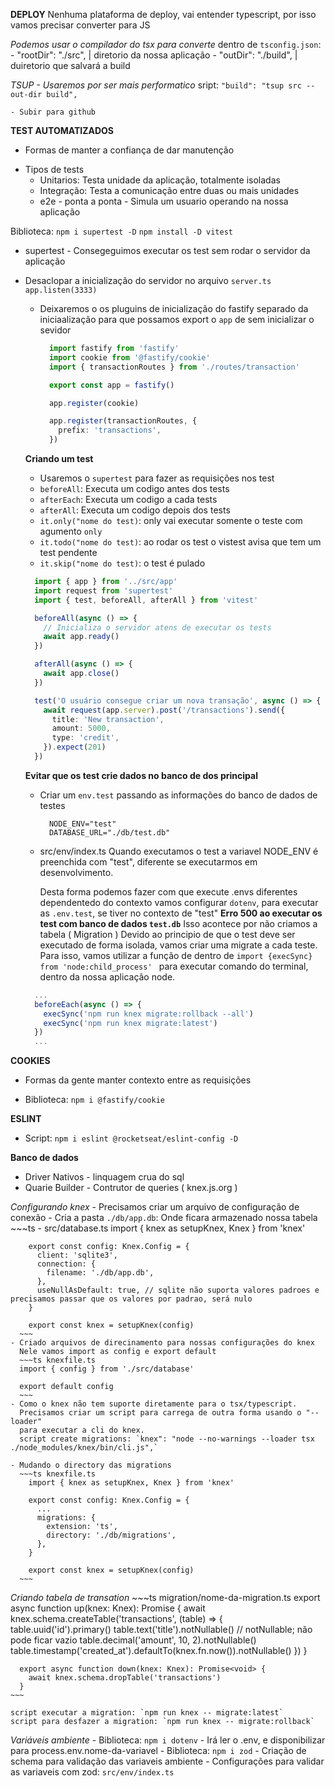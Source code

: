 **DEPLOY**
  Nenhuma plataforma de deploy, vai entender typescript,  por isso 
  vamos precisar converter para JS

  *Podemos usar o compilador do tsx para converte*
    dentro de `tsconfig.json`:
      - "rootDir": "./src", | diretorio da nossa aplicação 
      - "outDir": "./build", | duiretorio que salvará a build

  *TSUP - Usaremos por ser mais performatico*
    sript: `"build": "tsup src --out-dir build",`

    - Subir para github
  

**TEST AUTOMATIZADOS**
  - Formas de manter a confiança de dar manutenção

  * Tipos de tests
    - Unitarios: Testa unidade da aplicação, totalmente isoladas 
    - Integração: Testa a comunicação entre duas ou mais unidades
    - e2e - ponta a ponta - Simula um usuario operando na nossa aplicação

  Biblioteca: `npm i supertest -D` `npm install -D vitest`
  - supertest - Consegeguimos executar os test sem rodar o servidor da aplicação
  - Desaclopar a inicialização do servidor no arquivo `server.ts`
    `app.listen(3333)`
    - Deixaremos o os pluguins de inicialização do fastify separado da iniciaalização para que
      possamos export o `app` de sem inicializar o sevidor
      ~~~ts app.ts
        import fastify from 'fastify'
        import cookie from '@fastify/cookie'
        import { transactionRoutes } from './routes/transaction'

        export const app = fastify()

        app.register(cookie)

        app.register(transactionRoutes, {
          prefix: 'transactions',
        })
      ~~~
    **Criando um test**
      - Usaremos o `supertest` para fazer as requisições nos test
      - `beforeAll`: Executa um codigo antes dos tests
      - `afterEach`: Executa um codigo a cada tests
      - `afterAll`: Executa um codigo depois dos tests
      - `it.only("nome do test)`: only vai executar somente o teste com agumento `only`
      - `it.todo("nome do test)`: ao rodar os test o vistest avisa que tem um test pendente
      - `it.skip("nome do test)`: o test é pulado

      ~~~ts .test/examples.spec.ts
        import { app } from '../src/app'
        import request from 'supertest'
        import { test, beforeAll, afterAll } from 'vitest'

        beforeAll(async () => {
          // Inicializa o servidor atens de executar os tests
          await app.ready()
        })

        afterAll(async () => {
          await app.close()
        })

        test('O usuário consegue criar um nova transação', async () => {
          await request(app.server).post('/transactions').send({
            title: 'New transaction',
            amount: 5000,
            type: 'credit',
          }).expect(201)
        })
      ~~~

    **Evitar que os test crie dados no banco de dos principal**
      - Criar um `env.test`
        passando as informações do banco de dados de testes
        ~~~env 
          NODE_ENV="test"
          DATABASE_URL="./db/test.db"
        ~~~
      - src/env/index.ts
        Quando executamos o test a variavel NODE_ENV é preenchida com "test",
        diferente se executarmos em desenvolvimento.

        Desta forma podemos fazer com que execute .envs diferentes dependentedo do contexto
        vamos configurar `dotenv`, para executar as `.env.test`, se tiver no contexto de "test" 
    **Erro 500 ao executar os test com banco de dados `test.db`**
      Isso acontece por não criamos a tabela ( Migration )
      Devido ao principio de que o test deve ser executado de forma isolada,
      vamos criar uma migrate a cada teste. 
      Para isso, vamos utilizar a função de dentro de `import {execSync} from 'node:child_process' ` para executar comando do
      terminal, dentro da nossa aplicação node.
      ~~~ts transaction.spec.ts
        ...
        beforeEach(async () => {
          execSync('npm run knex migrate:rollback --all')
          execSync('npm run knex migrate:latest')
        })
        ...
      ~~~



**COOKIES**
  * Formas da gente manter contexto entre as requisições
  - Biblioteca: `npm i @fastify/cookie`

**ESLINT**
  * Script: `npm i eslint @rocketseat/eslint-config -D`

**Banco de dados** 
  - Driver Nativos - linquagem crua do sql
  - Quarie Builder - Contrutor de queries ( knex.js.org )

  *Configurando knex*
    - Precisamos criar um arquivo de configuração de conexão
    - Cria a pasta `./db/app.db`: Onde ficara armazenado nossa tabela
      ~~~ts - src/database.ts
        import { knex as setupKnex, Knex } from 'knex'

        export const config: Knex.Config = {
          client: 'sqlite3',
          connection: {
            filename: './db/app.db',
          },
          useNullAsDefault: true, // sqlite não suporta valores padroes e precisamos passar que os valores por padrao, será nulo
        }

        export const knex = setupKnex(config)
      ~~~
    - Criado arquivos de direcinamento para nossas configurações do knex
      Nele vamos import as config e export default
      ~~~ts knexfile.ts
      import { config } from './src/database'

      export default config
      ~~~
    - Como o knex não tem suporte diretamente para o tsx/typescript.
      Precisamos criar um script para carrega de outra forma usando o "--loader"
      para executar a cli do knex.
      script create migrations: `knex": "node --no-warnings --loader tsx ./node_modules/knex/bin/cli.js",` 
    
    - Mudando o directory das migrations 
      ~~~ts knexfile.ts
        import { knex as setupKnex, Knex } from 'knex'

        export const config: Knex.Config = {
          ...
          migrations: {
            extension: 'ts',
            directory: './db/migrations',
          },
        }

        export const knex = setupKnex(config)
      ~~~

  *Criando tabela de transation*
    ~~~ts migration/nome-da-migration.ts
      export async function up(knex: Knex): Promise<void> {
        await knex.schema.createTable('transactions', (table) => {
          table.uuid('id').primary()
          table.text('title').notNullable() // notNullable; não pode ficar vazio
          table.decimal('amount', 10, 2).notNullable()
          table.timestamp('created_at').defaultTo(knex.fn.now()).notNullable()
        })
      }

      export async function down(knex: Knex): Promise<void> {
        await knex.schema.dropTable('transactions')
      }
    ~~~

    script executar a migration: `npm run knex -- migrate:latest`
    script para desfazer a migration: `npm run knex -- migrate:rollback`
  
  *Variáveis ambiente*
    - Biblioteca: `npm i dotenv`
      - Irá ler o .env, e disponibilizar para process.env.nome-da-variavel
    - Biblioteca: `npm i zod`
      - Criação de schema para validação das variaveis ambiente 
    - Configurações para validar as variaveis com zod: `src/env/index.ts`



